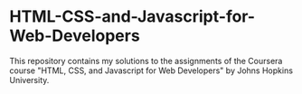 # HTML-CSS-and-Javascript-for-Web-Developers
This repository contains my solutions to the assignments of the Coursera course "HTML, CSS, and Javascript for Web Developers" by Johns Hopkins University.


